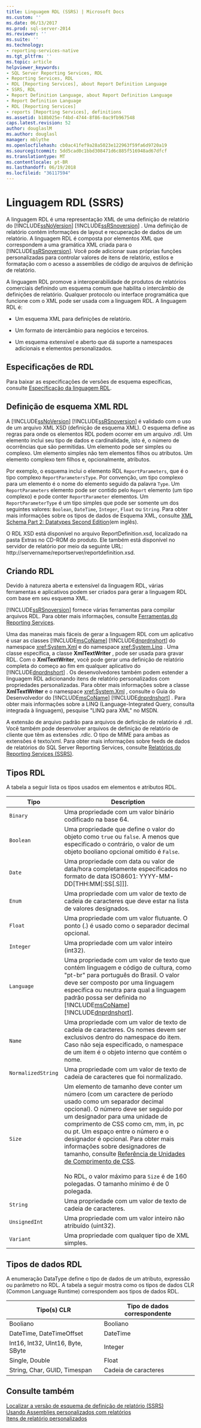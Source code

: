```yaml
---
title: Linguagem RDL (SSRS) | Microsoft Docs
ms.custom: ''
ms.date: 06/13/2017
ms.prod: sql-server-2014
ms.reviewer: ''
ms.suite: ''
ms.technology:
- reporting-services-native
ms.tgt_pltfrm: ''
ms.topic: article
helpviewer_keywords:
- SQL Server Reporting Services, RDL
- Reporting Services, RDL
- RDL [Reporting Services], about Report Definition Language
- SSRS, RDL
- Report Definition Language, about Report Definition Language
- Report Definition Language
- RDL [Reporting Services]
- reports [Reporting Services], definitions
ms.assetid: b18b025e-f4bd-4744-8f86-0ac9fb967548
caps.latest.revision: 52
author: douglaslM
ms.author: douglasl
manager: mblythe
ms.openlocfilehash: cb0ac41fef9a28a5023e122963f59fa6d9720a19
ms.sourcegitcommit: 5dd5cad0c1bbd308471d6c885f516948ad67dfcf
ms.translationtype: MT
ms.contentlocale: pt-BR
ms.lasthandoff: 06/19/2018
ms.locfileid: "36117594"
---
```

# <a name="report-definition-language-ssrs"></a>Linguagem RDL (SSRS)
  A linguagem RDL é uma representação XML de uma definição de relatório do [!INCLUDE[ssNoVersion](../../includes/ssnoversion-md.md)] [!INCLUDE[ssRSnoversion](../../includes/ssrsnoversion-md.md)] . Uma definição de relatório contém informações de layout e recuperação de dados de um relatório. A linguagem RDL é composta por elementos XML que correspondem a uma gramática XML criada para o [!INCLUDE[ssRSnoversion](../../includes/ssrsnoversion-md.md)]. Você pode adicionar suas próprias funções personalizadas para controlar valores de itens de relatório, estilos e formatação com o acesso a assemblies de código de arquivos de definição de relatório.  
  
 A linguagem RDL promove a interoperabilidade de produtos de relatórios comerciais definindo um esquema comum que habilita o intercâmbio de definições de relatório. Qualquer protocolo ou interface programática que funcione com o XML pode ser usada com a linguagem RDL. A linguagem RDL é:  
  
-   Um esquema XML para definições de relatório.  
  
-   Um formato de intercâmbio para negócios e terceiros.  
  
-   Um esquema extensível e aberto que dá suporte a namespaces adicionais e elementos personalizados.  
  
##  <a name="bkmk_RDL_Specifications"></a> Especificações de RDL  
 Para baixar as especificações de versões de esquema específicas, consulte [Especificação da linguagem RDL](http://go.microsoft.com/fwlink/?linkid=116865).  
  
##  <a name="bkmk_RDL_XML_Schema_Definition"></a> Definição de esquema XML RDL  
 A [!INCLUDE[ssNoVersion](../../includes/ssnoversion-md.md)] [!INCLUDE[ssRSnoversion](../../includes/ssrsnoversion-md.md)] é validado com o uso de um arquivo XML XSD (definição de esquema XML). O esquema define as regras para onde os elementos RDL podem ocorrer em um arquivo .rdl. Um elemento inclui seu tipo de dados e cardinalidade, isto é, o número de ocorrências que são permitidas. Um elemento pode ser simples ou complexo. Um elemento simples não tem elementos filhos ou atributos. Um elemento complexo tem filhos e, opcionalmente, atributos.  
  
 Por exemplo, o esquema inclui o elemento RDL `ReportParameters`, que é o tipo complexo `ReportParametersType`. Por convenção, um tipo complexo para um elemento é o nome do elemento seguido da palavra `Type`. Um `ReportParameters` elemento pode ser contido pelo `Report` elemento (um tipo complexo) e pode conter `ReportParameter` elementos. Um `ReportParameterType` é um tipo simples que pode ser somente um dos seguintes valores: `Boolean`, `DateTime`, `Integer`, `Float` ou `String`. Para obter mais informações sobre os tipos de dados de Esquema XML, consulte [XML Schema Part 2: Datatypes Second Edition](http://go.microsoft.com/fwlink/?linkid=4871)(em inglês).  
  
 O RDL XSD está disponível no arquivo ReportDefinition.xsd, localizado na pasta Extras no CD-ROM do produto. Ele também está disponível no servidor de relatório por meio da seguinte URL: http://servername/reportserver/reportdefinition.xsd.  
  
##  <a name="bkmk_Creating_RDL"></a> Criando RDL  
 Devido à natureza aberta e extensível da linguagem RDL, várias ferramentas e aplicativos podem ser criados para gerar a linguagem RDL com base em seu esquema XML.  
  
 [!INCLUDE[ssRSnoversion](../../includes/ssrsnoversion-md.md)] fornece várias ferramentas para compilar arquivos RDL. Para obter mais informações, consulte [Ferramentas do Reporting Services](../tools/reporting-services-tools.md).  
  
 Uma das maneiras mais fáceis de gerar a linguagem RDL com um aplicativo é usar as classes [!INCLUDE[msCoName](../../includes/msconame-md.md)] [!INCLUDE[dnprdnshort](../../includes/dnprdnshort-md.md)] do namespace <xref:System.Xml> e do namespace <xref:System.Linq> . Uma classe específica, a classe **XmlTextWriter** , pode ser usada para gravar RDL. Com o **XmlTextWriter**, você pode gerar uma definição de relatório completa do começo ao fim em qualquer aplicativo do [!INCLUDE[dnprdnshort](../../includes/dnprdnshort-md.md)] . Os desenvolvedores também podem estender a linguagem RDL adicionando itens de relatório personalizados com propriedades personalizadas. Para obter mais informações sobre a classe **XmlTextWriter** e o namespace <xref:System.Xml> , consulte o Guia do Desenvolvedor do [!INCLUDE[msCoName](../../includes/msconame-md.md)] [!INCLUDE[dnprdnshort](../../includes/dnprdnshort-md.md)] . Para obter mais informações sobre a LINQ (Language-Integrated Query, consulta integrada à linguagem), pesquise "LINQ para XML" no MSDN.  
  
 A extensão de arquivo padrão para arquivos de definição de relatório é .rdl. Você também pode desenvolver arquivos de definição de relatório de cliente que têm as extensões .rdlc. O tipo de MIME para ambas as extensões é texto/xml. Para obter mais informações sobre feeds de dados de relatórios do SQL Server Reporting Services, consulte [Relatórios do Reporting Services &#40;SSRS&#41;](reporting-services-reports-ssrs.md).  
  
##  <a name="bkmk_RDL_Types"></a> Tipos RDL  
 A tabela a seguir lista os tipos usados em elementos e atributos RDL.  
  
|Tipo|Description|  
|----------|-----------------|  
|`Binary`|Uma propriedade com um valor binário codificado na base 64.|  
|`Boolean`|Uma propriedade que define o valor do objeto como `true` ou `false`. A menos que especificado o contrário, o valor de um objeto booliano opcional omitido é `False`.|  
|`Date`|Uma propriedade com data ou valor de data/hora completamente especificados no formato de data ISO8601: YYYY-MM-DD[THH:MM[:SS[.S]]].|  
|`Enum`|Uma propriedade com um valor de texto de cadeia de caracteres que deve estar na lista de valores designados.|  
|`Float`|Uma propriedade com um valor flutuante. O ponto (.) é usado como o separador decimal opcional.|  
|`Integer`|Uma propriedade com um valor inteiro (int32).|  
|`Language`|Uma propriedade com um valor de texto que contém linguagem e código de cultura, como "pt-br" para português do Brasil. O valor deve ser composto por uma linguagem específica ou neutra para qual a linguagem padrão possa ser definida no [!INCLUDE[msCoName](../../includes/msconame-md.md)] [!INCLUDE[dnprdnshort](../../includes/dnprdnshort-md.md)].|  
|`Name`|Uma propriedade com um valor de texto de cadeia de caracteres. Os nomes devem ser exclusivos dentro do namespace do item. Caso não seja especificado, o namespace de um item é o objeto interno que contém o nome.|  
|`NormalizedString`|Uma propriedade com um valor de texto de cadeia de caracteres que foi normalizado.|  
|`Size`|Um elemento de tamanho deve conter um número (com um caractere de período usado como um separador decimal opcional). O número deve ser seguido por um designador para uma unidade de comprimento de CSS como cm, mm, in, pc ou pt. Um espaço entre o número e o designador é opcional. Para obter mais informações sobre designadores de tamanho, consulte [Referência de Unidades de Comprimento de CSS](http://go.microsoft.com/fwlink/?LinkId=9257).<br /><br /> No RDL, o valor máximo para `Size` é de 160 polegadas. O tamanho mínimo é de 0 polegada.|  
|`String`|Uma propriedade com um valor de texto de cadeia de caracteres.|  
|`UnsignedInt`|Uma propriedade com um valor inteiro não atribuído (uint32).|  
|`Variant`|Uma propriedade com qualquer tipo de XML simples.|  
  
##  <a name="bkmk_RDL_Data_Types"></a> Tipos de dados RDL  
 A enumeração DataType define o tipo de dados de um atributo, expressão ou parâmetro no RDL. A tabela a seguir mostra como os tipos de dados CLR (Common Language Runtime) correspondem aos tipos de dados RDL.  
  
|**Tipo(s) CLR**|**Tipo de dados correspondente**|  
|-----------------------|---------------------------------|  
|Booliano|Booliano|  
|DateTime, DateTimeOffset|DateTime|  
|Int16, Int32, UInt16, Byte, SByte|Integer|  
|Single, Double|Float|  
|String, Char, GUID, Timespan|Cadeia de caracteres|  
  
## <a name="see-also"></a>Consulte também  
 [Localizar a versão de esquema de definição de relatório &#40;SSRS&#41;](find-the-report-definition-schema-version-ssrs.md)   
 [Usando Assemblies personalizados com relatórios](../custom-assemblies/using-custom-assemblies-with-reports.md)   
 [Itens de relatório personalizados](../custom-report-items/custom-report-items.md)  
  
  